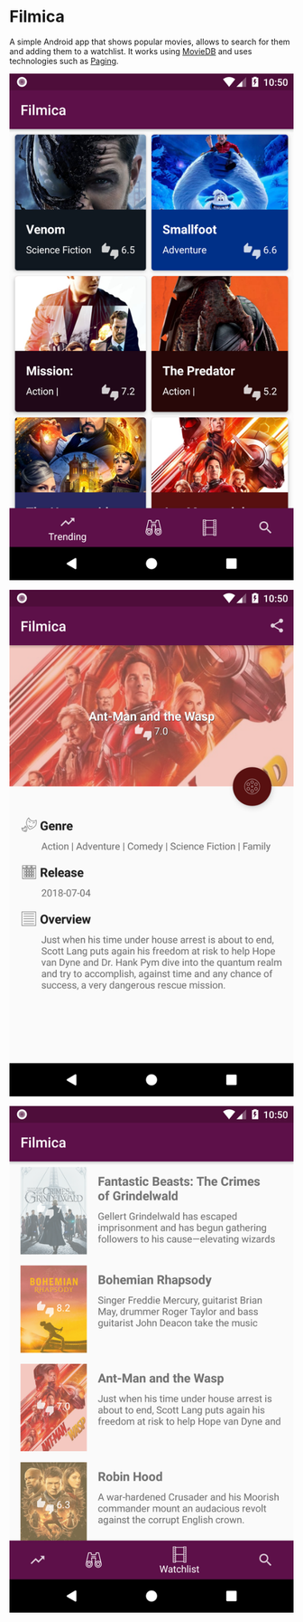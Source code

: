 # Filmica

A simple Android app that shows popular movies, allows to search for them and adding them to a watchlist. It works using [MovieDB](https://www.themoviedb.org/) and uses technologies such as [Paging](https://developer.android.com/topic/libraries/architecture/paging/).

![Trending](screenshot-trending.png?raw=true) 

![Details](screenshot-detail.png?raw=true)

![Watchlist](screenshot-watchlist.png?raw=true)
